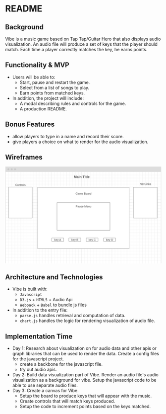 # README

## Background
  Vibe is a music game based on Tap Tap/Guitar Hero that also displays audio visualization. An audio file will produce a set of keys that the player should match. Each time a player correctly matches the key, he earns points. 

## Functionality & MVP
  - Users will be able to:
    - Start, pause and restart the game.
    - Select from a list of songs to play.
    - Earn points from matched keys.
  - In addition, the project will include:
    - A modal describing rules and controls for the game.
    - A production README.

## Bonus Features
  - allow players to type in a name and record their score.
  - give players a choice on what to render for the audio visualization.

## Wireframes
  ![wireframes](assets/images/wireframe.png)

## Architecture and Technologies
  - Vibe is built with:
    - `Javascript`
    - `D3.js` + `HTML5` + Audio Api
    - `Webpack` + `Babel` to bundle js files
  - In addition to the entry file:
    - `parse.js` handles retrieval and computation of data.
    - `chart.js` handles the logic for rendering visualization of audio file. 

## Implementation Time
  - Day 1: Research about visualization on for audio data and other apis or graph libraries that can be used to render the data. Create a config files for the javascript project.
    - create a backbone for the javascript file.
    - try out audio apis.
  - Day 2: Build data visualization part of Vibe. Render an audio file's audio visualization as a background for vibe. Setup the javascript code to be able to use separate audio files.
  - Day 3: Create a canvas for Vibe. 
    - Setup the board to produce keys that will appear with the music.
    - Create controls that will match keys produced.
    - Setup the code to increment points based on the keys matched.



